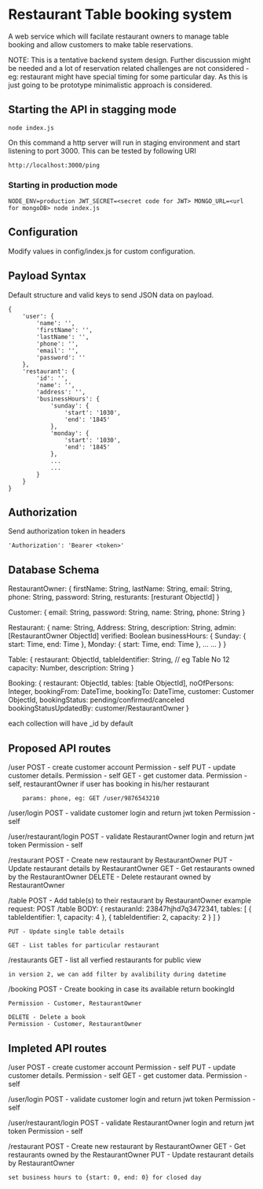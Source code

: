 # Restaurant Table booking system

A web service which will facilate restaurant owners to manage table booking and allow customers to make table reservations.


NOTE: This is a tentative backend system design. Further discussion might be needed and a lot of reservation related challenges are not considered - eg: restaurant might have special timing for some particular day. As this is just going to be prototype minimalistic approach is considered.

## Starting the API in stagging mode

    node index.js

On this command a http server will run in staging environment and start listening to port 3000. 
This can be tested by following URI
    
    http://localhost:3000/ping

### Starting in production mode
    
    NODE_ENV=production JWT_SECRET=<secret code for JWT> MONGO_URL=<url for mongoDB> node index.js

## Configuration
Modify values in config/index.js for custom configuration.

## Payload Syntax
Default structure and valid keys to send JSON data on payload.

	{
		'user': {
			'name': '',
			'firstName': '',
			'lastName': '',
			'phone': '',
			'email': '',
			'password': ''
		},
		'restaurant': {
			'id': '',
			'name': '',
			'address': '',
			'businessHours': {
				'sunday': {
					'start': '1030',
					'end': '1845'
				},
				'monday': {
					'start': '1030',
					'end': '1845'
				},
				...
				...
			}
		}
	}

## Authorization
Send authorization token in headers

	'Authorization': 'Bearer <token>'

## Database Schema

RestaurantOwner: {
	firstName: String,
	lastName: String,
	email: String,
	phone: String,
	password: String,
	resturants: [resturant ObjectId] 
}

Customer: {
	email: String,
	password: String,
	name: String,
	phone: String
}

Restaurant: {
	name: String,
	Address: String,
	description: String,
	admin: [RestaurantOwner ObjectId]
	verified: Boolean
	businessHours: {
		Sunday: {
			start: Time,
			end: Time
		},
		Monday: {
			start: Time,
			end: Time
		},
		...
		...
	}
}

Table: {
	restaurant: ObjectId,
	tableIdentifier: String,	// eg Table No 12
	capacity: Number,
	description: String
}

Booking: {
	restaurant: ObjectId,
	tables: [table ObjectId],
	noOfPersons: Integer,
	bookingFrom: DateTime,
	bookingTo: DateTime,
	customer: Customer ObjectId,
	bookingStatus: pending/confirmed/canceled
	bookingStatusUpdatedBy: customer/RestaurantOwner
}

each collection will have _id by default


## Proposed API routes

/user
	POST - create customer account
		Permission - self
	PUT - update customer details.
		Permission - self
	GET - get customer data.
		Permission - self, restaurantOwner if user has booking in his/her restaurant

		params: phone, eg: GET /user/9876543210

/user/login
	POST - validate customer login and return jwt token
		Permission - self

/user/restaurant/login
	POST - validate RestaurantOwner login and return jwt token
		Permission - self

/restaurant
	POST - Create new restaurant by RestaurantOwner
	PUT - Update restaurant details by RestaurantOwner
	GET - Get restaurants owned by the RestaurantOwner
	DELETE - Delete restaurant owned by RestaurantOwner

/table
	POST - Add table(s) to their restaurant by RestaurantOwner
	example request:
		POST /table
		BODY: {
			restauranId: 23847hjhd7q3472341,
			tables: [
				{
					tableIdentifier: 1,
					capacity: 4
				},
				{
					tableIdentifier: 2,
					capacity: 2
				}
			]
		}

	PUT - Update single table details

	GET - List tables for particular restaurant

/restaurants
	GET - list all verfied restaurants for public view

	in version 2, we can add filter by avalibility during datetime

/booking
	POST - Create booking in case its available
		return bookingId

	Permission - Customer, RestaurantOwner

	DELETE - Delete a book
	Permission - Customer, RestaurantOwner

## Impleted API routes

/user
	POST - create customer account
		Permission - self
	PUT - update customer details.
		Permission - self
	GET - get customer data.
		Permission - self

/user/login
	POST - validate customer login and return jwt token
		Permission - self

/user/restaurant/login
	POST - validate RestaurantOwner login and return jwt token
		Permission - self

/restaurant
	POST - Create new restaurant by RestaurantOwner
	GET - Get restaurants owned by the RestaurantOwner
	PUT - Update restaurant details by RestaurantOwner

	set business hours to {start: 0, end: 0} for closed day

